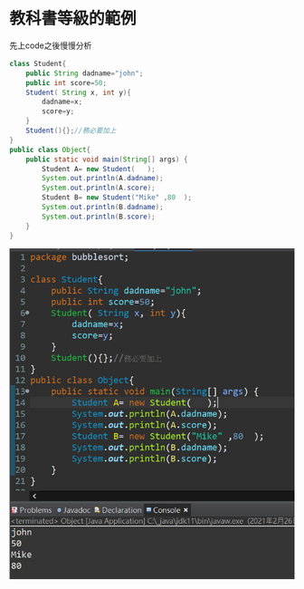 # 教科書等級的範例

先上code之後慢慢分析

```java
class Student{
    public String dadname="john";
    public int score=50;
    Student( String x, int y){
    	dadname=x;
    	score=y;
    }
    Student(){};//務必要加上
}
public class Object{
	public static void main(String[] args) {
		Student A= new Student(   );
		System.out.println(A.dadname);
		System.out.println(A.score);
		Student B= new Student("Mike" ,80  );
		System.out.println(B.dadname);
		System.out.println(B.score);
	}
}
```

![](../.gitbook/assets/image%20%2810%29.png)



